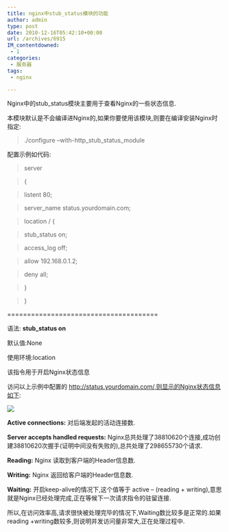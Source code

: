 ```yaml
---
title: nginx中stub_status模块的功能
author: admin
type: post
date: 2010-12-16T05:42:10+00:00
url: /archives/6915
IM_contentdowned:
 - 1
categories:
 - 服务器
tags:
 - nginx

---
```


Nginx中的stub_status模块主要用于查看Nginx的一些状态信息.

本模块默认是不会编译进Nginx的,如果你要使用该模块,则要在编译安装Nginx时指定:

>

> ./configure –with-http_stub_status_module
>

配置示例如代码:

>

> server
>

>
>

> {
>

>
>

> listent 80;
>

>
>

> server_name status.yourdomain.com;
>

>
>

> location / {
>

>
>

> stub_status on;
>

>
>

> access_log off;
>

>
>

> allow 192.168.0.1.2;
>

>
>

> deny all;
>

>
>

> }
>

>
>

> }
>

======================================

语法: **stub_status on**

默认值:None

使用环境:location

该指令用于开启Nginx状态信息

访问以上示例中配置的 http://status.yourdomain.com/,则显示的Nginx状态信息如下:

[![](http://blog.haohtml.com/wp-content/uploads/2010/12/nginx_stub_status.jpg)](http://blog.haohtml.com/wp-content/uploads/2010/12/nginx_stub_status.jpg)

**Active connections:** 对后端发起的活动连接数.

**Server accepts handled requests:** Nginx总共处理了38810620个连接,成功创建38810620次握手(证明中间没有失败的),总共处理了298655730个请求.

**Reading:** Nginx 读取到客户端的Header信息数.

**Writing:** Nginx 返回给客户端的Header信息数.

**Waiting:** 开启keep-alive的情况下,这个值等于 active – (reading + writing),意思就是Nginx已经处理完成,正在等候下一次请求指令的驻留连接.

所以,在访问效率高,请求很快被处理完毕的情况下,Waiting数比较多是正常的.如果reading +writing数较多,则说明并发访问量非常大,正在处理过程中.